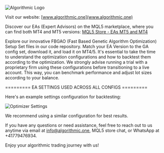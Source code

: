 ![Algorithmic Logo](https://github.com/tHeStRyNg/Algorithmic/assets/118682909/59140aec-f5dd-4200-a981-12786b11ae0c)

Visit our website: [www.algorithmic.one](www.algorithmic.one)

Discover our EAs (Expert Advisors) on the MQL5 marketplace, where you can find both MT4 and MT5 versions: [MQL5 Store - EAs MT5 and MT4](https://www.mql5.com/en/users/info_algorithmic/seller)

Explore our innovative FBGAO (Fast Based Genetic Algorithm Optimization) Setup Set files in our code repository. Match your EA Version to the GA config set, download it, and load it on MT4/5. It's essential to take the time to understand the optimization configurations and how to backtest them according to the optimization. We strongly advise running a trial with a proprietary firm using these configurations before transitioning to a live account. This way, you can benchmark performance and adjust lot sizes according to your balance.

=========  EA SETTINGS USED ACROSS ALL CONFIGS  =========

Here's an example settings configuration for backtesting:

![Optimizer Settings](https://github.com/tHeStRyNg/Algorithmic/assets/118682909/cbe349e7-8f83-4942-b63a-af9e25bde3c1)

We recommend using a similar configuration for best results.

If you have any questions or need assistance, feel free to reach out to us anytime via email at info@algorithmic.one, MQL5 store chat, or WhatsApp at +41779476934.

Enjoy your algorithmic trading journey with us!
